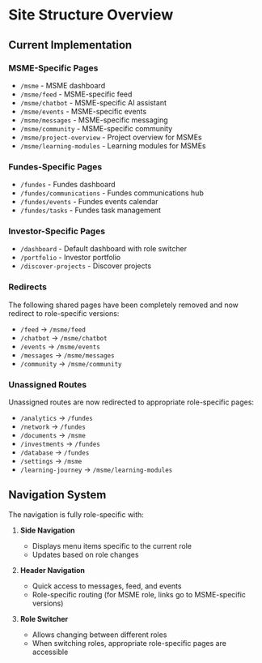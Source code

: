 
# Site Structure Overview

## Current Implementation

### MSME-Specific Pages
- `/msme` - MSME dashboard 
- `/msme/feed` - MSME-specific feed
- `/msme/chatbot` - MSME-specific AI assistant
- `/msme/events` - MSME-specific events
- `/msme/messages` - MSME-specific messaging
- `/msme/community` - MSME-specific community
- `/msme/project-overview` - Project overview for MSMEs
- `/msme/learning-modules` - Learning modules for MSMEs

### Fundes-Specific Pages
- `/fundes` - Fundes dashboard
- `/fundes/communications` - Fundes communications hub
- `/fundes/events` - Fundes events calendar
- `/fundes/tasks` - Fundes task management

### Investor-Specific Pages
- `/dashboard` - Default dashboard with role switcher
- `/portfolio` - Investor portfolio
- `/discover-projects` - Discover projects

### Redirects
The following shared pages have been completely removed and now redirect to role-specific versions:
- `/feed` → `/msme/feed`
- `/chatbot` → `/msme/chatbot`
- `/events` → `/msme/events`
- `/messages` → `/msme/messages`
- `/community` → `/msme/community`

### Unassigned Routes
Unassigned routes are now redirected to appropriate role-specific pages:
- `/analytics` → `/fundes`
- `/network` → `/fundes`
- `/documents` → `/msme`
- `/investments` → `/fundes`
- `/database` → `/fundes`
- `/settings` → `/msme`
- `/learning-journey` → `/msme/learning-modules`

## Navigation System

The navigation is fully role-specific with:

1. **Side Navigation**
   - Displays menu items specific to the current role
   - Updates based on role changes

2. **Header Navigation**
   - Quick access to messages, feed, and events
   - Role-specific routing (for MSME role, links go to MSME-specific versions)

3. **Role Switcher**
   - Allows changing between different roles
   - When switching roles, appropriate role-specific pages are accessible
